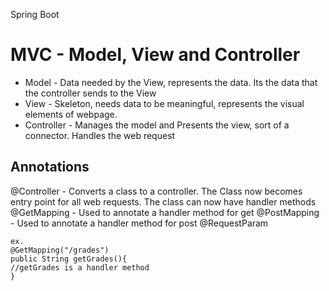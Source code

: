 Spring Boot

# MVC - Model, View and Controller

- Model - Data needed by the View, represents the data. Its the data that the controller sends to the View
- View  - Skeleton, needs data to be meaningful, represents the visual elements of webpage. 
- Controller - Manages the model and Presents the view, sort of a connector. Handles the web request

## Annotations

@Controller	- Converts a class to a controller. The Class now becomes entry point for all web requests. The class can now have handler methods
@GetMapping	- Used to annotate a handler method for get
@PostMapping	- Used to annotate a handler method for post
@RequestParam

```
ex. 
@GetMapping("/grades")
public String getGrades(){
//getGrades is a handler method
}
```
